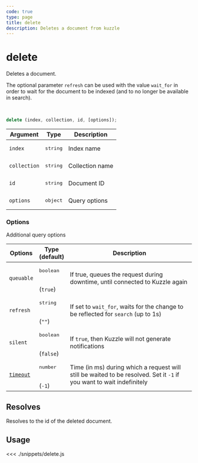 ```yaml
---
code: true
type: page
title: delete
description: Deletes a document from kuzzle
---
```


# delete

Deletes a document.

The optional parameter `refresh` can be used with the value `wait_for` in order to wait for the document to be indexed (and to no longer be available in search).

<br/>

```js
delete (index, collection, id, [options]);
```

| Argument     | Type              | Description     |
| ------------ | ----------------- | --------------- |
| `index`      | <pre>string</pre> | Index name      |
| `collection` | <pre>string</pre> | Collection name |
| `id`         | <pre>string</pre> | Document ID     |
| `options`    | <pre>object</pre> | Query options   |

### Options

Additional query options

| Options    | Type<br/>(default)               | Description                                                                                                           |
| ---------- | -------------------------------- | --------------------------------------------------------------------------------------------------------------------- |
| `queuable` | <pre>boolean</pre><br/>(`true`)  | If true, queues the request during downtime, until connected to Kuzzle again                                          |
| `refresh`  | <pre>string</pre><br/>(`""`)     | If set to `wait_for`, waits for the change to be reflected for `search` (up to 1s)                                    |
| `silent`   | <pre>boolean</pre><br/>(`false`) | If `true`, then Kuzzle will not generate notifications <SinceBadge version="7.5.3"/>                                  |
| [`timeout`](/sdk/7/core-classes/kuzzle/query#timeout)  | <pre>number</pre><br/>(`-1`)     | Time (in ms) during which a request will still be waited to be resolved. Set it `-1` if you want to wait indefinitely |

## Resolves

Resolves to the id of the deleted document.

## Usage

<<< ./snippets/delete.js
